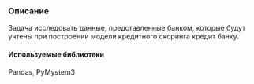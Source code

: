 ### Описание
Задача исследовать данные, представленные банком, которые будут учтены при построении модели кредитного скоринга кредит банку.

#### Используемые библиотеки
Pandas, PyMystem3
